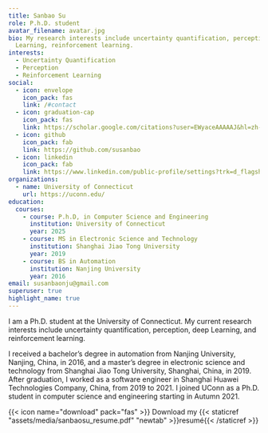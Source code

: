 ```yaml
---
title: Sanbao Su
role: P.h.D. student
avatar_filename: avatar.jpg
bio: My research interests include uncertainty quantification, perception, deep
  Learning, reinforcement learning.
interests:
  - Uncertainty Quantification
  - Perception
  - Reinforcement Learning
social:
  - icon: envelope
    icon_pack: fas
    link: /#contact
  - icon: graduation-cap
    icon_pack: fas
    link: https://scholar.google.com/citations?user=EWyaceAAAAAJ&hl=zh-CN
  - icon: github
    icon_pack: fab
    link: https://github.com/susanbao
  - icon: linkedin
    icon_pack: fab
    link: https://www.linkedin.com/public-profile/settings?trk=d_flagship3_profile_self_view_public_profile
organizations:
  - name: University of Connecticut
    url: https://uconn.edu/
education:
  courses:
    - course: P.h.D, in Computer Science and Engineering
      institution: University of Connecticut
      year: 2025
    - course: MS in Electronic Science and Technology
      institution: Shanghai Jiao Tong University
      year: 2019
    - course: BS in Automation
      institution: Nanjing University
      year: 2016
email: susanbaonju@gmail.com
superuser: true
highlight_name: true
---
```

I am a Ph.D. student at the University of Connecticut. My current research interests include uncertainty quantification, perception, deep Learning, and reinforcement learning.


I received a bachelor’s degree in automation from Nanjing University, Nanjing, China, in 2016, and a master’s degree in electronic science and technology from Shanghai Jiao Tong University, Shanghai, China, in 2019. After graduation, I worked as a software engineer in Shanghai Huawei Technologies Company, China, from 2019 to 2021. I joined UConn as a Ph.D. student in computer science and engineering starting in Autumn 2021.


{{< icon name="download" pack="fas" >}} Download my {{< staticref "assets/media/sanbaosu_resume.pdf" "newtab" >}}resumé{{< /staticref >}}